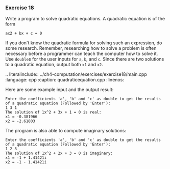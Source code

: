 ### Exercise 18

Write a program to solve quadratic equations. A quadratic equation is of the form

```
ax2 + bx + c = 0
```

If you don't know the quadratic formula for solving such an expression, do some research. 
Remember, researching how to solve a problem is often necessary before a programmer can teach the computer how to solve it. 
Use `double`s for the user inputs for `a`, `b`, and `c`. Since there are two solutions to a quadratic equation, 
output both `x1` and `x2`.

.. literalinclude:: ../ch4-computation/exercises/exercise18/main.cpp
   :language: cpp
   :caption: quadraticequation.cpp
   :linenos:
 
 
 
 Here are some example input and the output result:
 
 ``` 
 Enter the coefficients 'a', 'b' and 'c' as double to get the results of a quadratic equation (Followed by 'Enter'):
 1 3 1
 The solution of 1x^2 + 3x + 1 = 0 is real:
 x1 = -0.381966
 x2 = -2.61803
 ```
 
 
 The program is also able to compute imaginary solutions:
 
 ``` 
 Enter the coefficients 'a', 'b' and 'c' as double to get the results of a quadratic equation (Followed by 'Enter'):
 1 2 3
 The solution of 1x^2 + 2x + 3 = 0 is imaginary:
 x1 = -1 + 1.41421i
 x2 = -1 - 1.41421i
 ```
